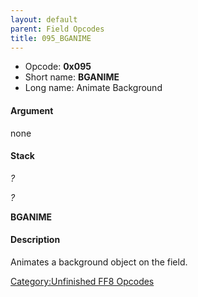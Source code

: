 ```yaml
---
layout: default
parent: Field Opcodes
title: 095_BGANIME
---
```


-   Opcode: **0x095**
-   Short name: **BGANIME**
-   Long name: Animate Background

#### Argument

none

#### Stack

  
*?*

*?*

**BGANIME**

#### Description

Animates a background object on the field.

[Category:Unfinished FF8 Opcodes](../../../../Category:Unfinished_FF8_Opcodes)
